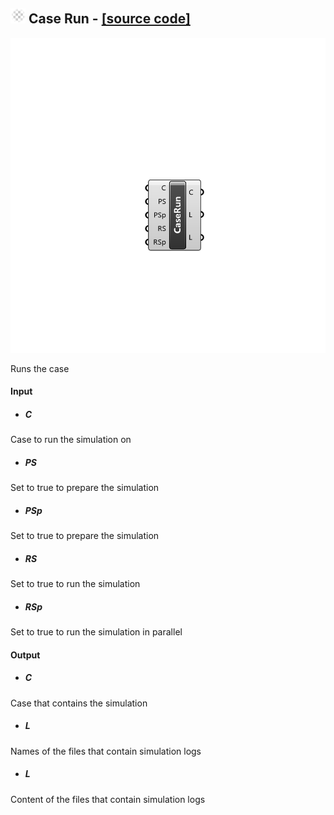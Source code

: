 ## ![](../../images/icons/Case_Run.png) Case Run - [[source code]](https://github.com/Eddy3D-Dev/Eddy3D/tree/dev/Case%20Run.cs)

![](../../images/components/Case_Run.png)

Runs the case

#### Input
* ##### C 
Case to run the simulation on
* ##### PS 
Set to true to prepare the simulation
* ##### PSp 
Set to true to prepare the simulation
* ##### RS 
Set to true to run the simulation
* ##### RSp 
Set to true to run the simulation in parallel

#### Output
* ##### C
Case that contains the simulation
* ##### L
Names of the files that contain simulation logs
* ##### L
Content of the files that contain simulation logs